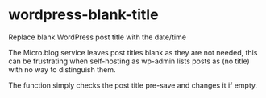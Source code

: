 # wordpress-blank-title
Replace blank WordPress post title with the date/time

The Micro.blog service leaves post titles blank as they are not needed, this can be frustrating when self-hosting as wp-admin lists posts as (no title) with no way to distinguish them.

The function simply checks the post title pre-save and changes it if empty.

